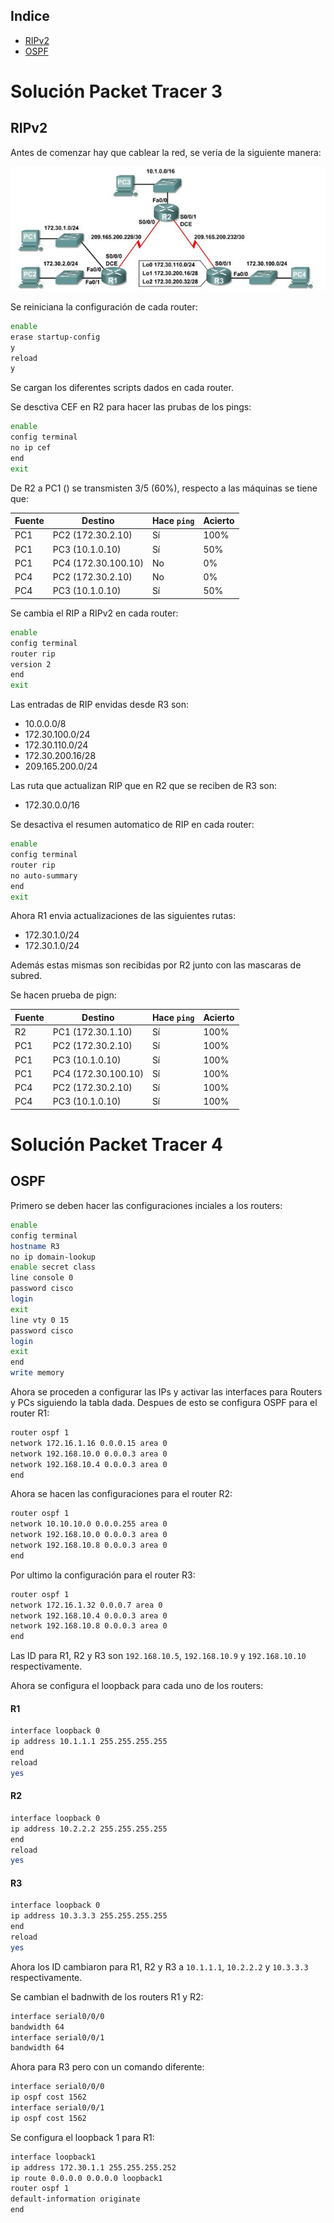 ## Indice

- [RIPv2](#ripv2)
- [OSPF](#ospf)

# Solución Packet Tracer 3

## RIPv2

Antes de comenzar hay que cablear la red, se veria de la siguiente manera:

![cableado](./img/cable-connections.png)

Se reiniciana la configuración de cada router:

```sh
enable
erase startup-config
y
reload
y
```

Se cargan los diferentes scripts dados en cada router.

Se desctiva CEF en R2 para hacer las prubas de los pings:

```sh
enable
config terminal
no ip cef
end
exit
```

De R2 a PC1 () se transmisten 3/5 (60%), respecto a las máquinas se tiene que:

| Fuente | Destino             | Hace `ping` | Acierto |
| ------ | ------------------- | ----------- | ------- |
| PC1    | PC2 (172.30.2.10)   | Sí          | 100%    |
| PC1    | PC3 (10.1.0.10)     | Sí          | 50%     |
| PC1    | PC4 (172.30.100.10) | No          | 0%      |
| PC4    | PC2 (172.30.2.10)   | No          | 0%      |
| PC4    | PC3 (10.1.0.10)     | Sí          | 50%     |

Se cambia el RIP a RIPv2 en cada router:

```sh
enable
config terminal
router rip
version 2
end
exit
```

Las entradas de RIP envidas desde R3 son:

- 10.0.0.0/8
- 172.30.100.0/24
- 172.30.110.0/24
- 172.30.200.16/28
- 209.165.200.0/24

Las ruta que actualizan RIP que en R2 que se reciben de R3 son:

- 172.30.0.0/16

Se desactiva el resumen automatico de RIP en cada router:

```sh
enable
config terminal
router rip
no auto-summary
end
exit
```

Ahora R1 envia actualizaciones de las siguientes rutas:

- 172.30.1.0/24
- 172.30.1.0/24

Además estas mismas son recibidas por R2 junto con las mascaras de subred.

Se hacen prueba de pign:

| Fuente | Destino             | Hace `ping` | Acierto |
| ------ | ------------------- | ----------- | ------- |
| R2     | PC1 (172.30.1.10)   | Sí          | 100%    |
| PC1    | PC2 (172.30.2.10)   | Sí          | 100%    |
| PC1    | PC3 (10.1.0.10)     | Sí          | 100%    |
| PC1    | PC4 (172.30.100.10) | Sí          | 100%    |
| PC4    | PC2 (172.30.2.10)   | Sí          | 100%    |
| PC4    | PC3 (10.1.0.10)     | Sí          | 100%    |

# Solución Packet Tracer 4

## OSPF

Primero se deben hacer las configuraciones inciales a los routers:

```sh
enable
config terminal
hostname R3
no ip domain-lookup
enable secret class
line console 0
password cisco
login
exit
line vty 0 15
password cisco
login
exit
end
write memory
```

Ahora se proceden a configurar las IPs y activar las interfaces para Routers y PCs siguiendo la tabla dada. Despues de esto se configura OSPF para el router R1:

```sh
router ospf 1
network 172.16.1.16 0.0.0.15 area 0
network 192.168.10.0 0.0.0.3 area 0
network 192.168.10.4 0.0.0.3 area 0
end
```

Ahora se hacen las configuraciones para el router R2:

```sh
router ospf 1
network 10.10.10.0 0.0.0.255 area 0
network 192.168.10.0 0.0.0.3 area 0
network 192.168.10.8 0.0.0.3 area 0
end
```

Por ultimo la configuración para el router R3:

```sh
router ospf 1
network 172.16.1.32 0.0.0.7 area 0
network 192.168.10.4 0.0.0.3 area 0
network 192.168.10.8 0.0.0.3 area 0
end
```

Las ID para R1, R2 y R3 son `192.168.10.5`, `192.168.10.9` y `192.168.10.10` respectivamente.

Ahora se configura el loopback para cada uno de los routers:

#### R1

```sh
interface loopback 0
ip address 10.1.1.1 255.255.255.255
end
reload
yes
```

#### R2

```sh
interface loopback 0
ip address 10.2.2.2 255.255.255.255
end
reload
yes
```

#### R3

```sh
interface loopback 0
ip address 10.3.3.3 255.255.255.255
end
reload
yes
```

Ahora los ID cambiaron para R1, R2 y R3 a `10.1.1.1`, `10.2.2.2` y `10.3.3.3` respectivamente.

Se cambian el badnwith de los routers R1 y R2:

```sh
interface serial0/0/0
bandwidth 64
interface serial0/0/1
bandwidth 64
```

Ahora para R3 pero con un comando diferente:

```sh
interface serial0/0/0
ip ospf cost 1562
interface serial0/0/1
ip ospf cost 1562
```

Se configura el loopback 1 para R1:

```sh
interface loopback1
ip address 172.30.1.1 255.255.255.252
ip route 0.0.0.0 0.0.0.0 loopback1
router ospf 1
default-information originate
end
```
